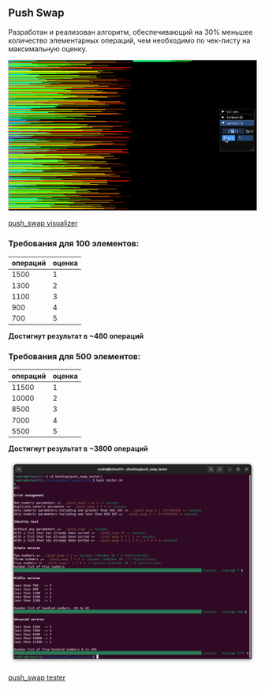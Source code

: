 ## Push Swap

Разработан и реализован алгоритм, обеспечивающий на 30% меньшее количество элементарных операций, чем необходимо по чек-листу на максимальную оценку.

![push_swapt visualization](./images/push_swap_visualization.gif)

[push_swap visualizer](https://github.com/o-reo/push_swap_visualizer)

### Требования для 100 элементов:
| операций | оценка |
| ------------- | ------------- |
| 1500 | 1 |
| 1300 | 2 |
| 1100 | 3 |
| 900 | 4 |
| 700 | 5 |

**Достигнут результат в ~480 операций**

### Требования для 500 элементов:
| операций | оценка |
| ------------- | ------------- |
| 11500 | 1 |
| 10000 | 2 |
| 8500 | 3 |
| 7000 | 4 |
| 5500 | 5 |

**Достигнут результат в ~3800 операций**

![push_swapt tester result](./images/push_swap_tester_result.png)

[push_swap tester](https://github.com/laisarena/push_swap_tester)

